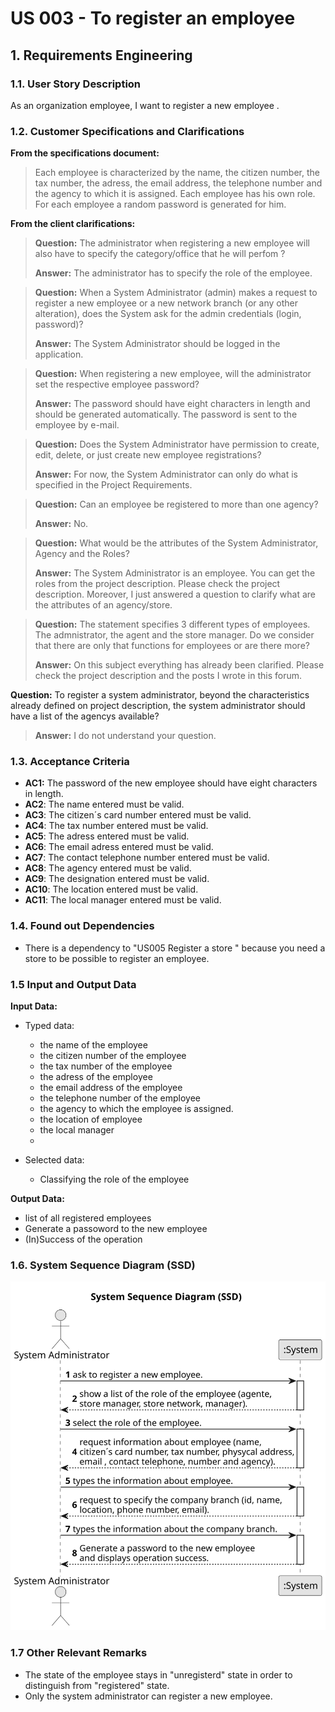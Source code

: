 # US 003 - To register an employee

## 1. Requirements Engineering


### 1.1. User Story Description


As an organization employee, I want to register a new employee .



### 1.2. Customer Specifications and Clarifications


**From the specifications document:**

> Each employee is characterized by the name, the citizen number, the tax number, the adress, the email address, the telephone number and the agency to which it is assigned.
> Each employee has his own role.
> For each employee a random password is generated for him.

**From the client clarifications:**

> **Question:** The administrator when registering a new employee will also have to specify the category/office that he will perfom ?
>
> **Answer:** The administrator has to specify the role of the employee.


> **Question:** When a System Administrator (admin) makes a request to register a new employee or a new network branch (or any other alteration), does the System ask for the admin credentials (login, password)?
>
> **Answer:** The System Administrator should be logged in the application.


> **Question:** When registering a new employee, will the administrator set the respective employee password?
> 
> **Answer:** The password should have eight characters in length and should be generated automatically. The password is sent to the employee by e-mail.


> **Question:** Does the System Administrator have permission to create, edit, delete, or just create new employee registrations?
>
> **Answer:** For now, the System Administrator can only do what is specified in the Project Requirements.


> **Question:** Can an employee be registered to more than one agency?
>
> **Answer:** No.


> **Question:**  What would be the attributes of the System Administrator, Agency and the Roles?
> 
> **Answer:** The System Administrator is an employee. You can get the roles from the project description. Please check the project description.
Moreover, I just answered a question to clarify what are the attributes of an agency/store.


> **Question:** The statement specifies 3 different types of employees. 
The admnistrator, the agent and the store manager. Do we consider that there are only that  functions for employees or are there more?
>
> **Answer:** On this subject everything has already been clarified. 
Please check the project description and the posts I wrote in this forum.


**Question:** To register a system administrator, beyond the characteristics already defined on project description, the system administrator should have a list of the agencys available?
> 
> **Answer:** I do not understand your question.

### 1.3. Acceptance Criteria


* **AC1:** The password of the new employee should have eight characters in length.
* **AC2**: The name entered must be valid. 
* **AC3**: The citizen´s card number entered must be valid.
* **AC4**: The tax number entered must be valid.
* **AC5**: The adress entered must be valid.
* **AC6**: The email adress entered must be valid.
* **AC7**: The contact telephone number entered must be valid.
* **AC8**: The agency entered must be valid.
* **AC9**: The designation entered must be valid.
* **AC10**: The location entered must be valid.
* **AC11**: The local manager entered must be valid.

### 1.4. Found out Dependencies

* There is a dependency to "US005 Register a store " because you need a store to be possible to register an employee.


### 1.5 Input and Output Data
**Input Data:**

* Typed data:
    * the name of the employee
    * the citizen number of the employee
    * the tax number of the employee
    * the adress of the employee
    * the email address of the employee
    * the telephone number of the employee
    * the agency to which the employee is assigned.
    * the location of employee
    * the local manager
    * 
   

* Selected data:
    * Classifying the role of the employee


**Output Data:**

* list of all registered employees
* Generate a passoword to the new employee
* (In)Success of the operation

### 1.6. System Sequence Diagram (SSD)

![System Sequence Diagram - Alternative One](svg/us003-system-sequence-diagram-alternative-one-System_Sequence_Diagram__SSD_.svg)

### 1.7 Other Relevant Remarks

* The state of the employee stays in "unregisterd" state in order to distinguish from "registered" state.
* Only the system administrator can register a new employee.